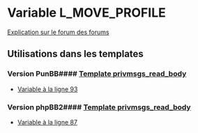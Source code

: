 # Variable L_MOVE_PROFILE
[Explication sur le forum des forums](http://forum.forumactif.com/t294113-listing-des-variables#L_MOVE_PROFILE)
## Utilisations dans les templates
### Version PunBB#### [Template privmsgs_read_body](punbb/privmsgs_read_body.md)
* [Variable à la ligne 93](../punbb/privmsgs_read_body.tpl#L93)
### Version phpBB2#### [Template privmsgs_read_body](subsilver/privmsgs_read_body.md)
* [Variable à la ligne 87](../subsilver/privmsgs_read_body.tpl#L87)